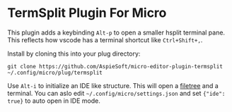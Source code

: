 # TermSplit Plugin For Micro

This plugin adds a keybinding `Alt-p` to open a smaller hsplit terminal pane.
This reflects how vscode has a terminal shortcut like `Ctrl+Shift+,`.

Install by cloning this into your plug directory:

```shell
git clone https://github.com/AspieSoft/micro-editor-plugin-termsplit ~/.config/micro/plug/termsplit
```

Use `Alt-i` to initialize an IDE like structure.
This will open a [filetree](https://github.com/NicolaiSoeborg/filemanager-plugin) and a terminal.
You can aslo edit `~/.config/micro/settings.json` and set `{"ide": true}` to auto open in IDE mode.

